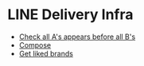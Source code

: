 # LINE Delivery Infra

- [Check all A's appears before all B's](1.check-all-As-appears-before-all-Bs/README.md)
- [Compose](2.compose/README.md)
- [Get liked brands](3.get-liked-brands/README.md)
